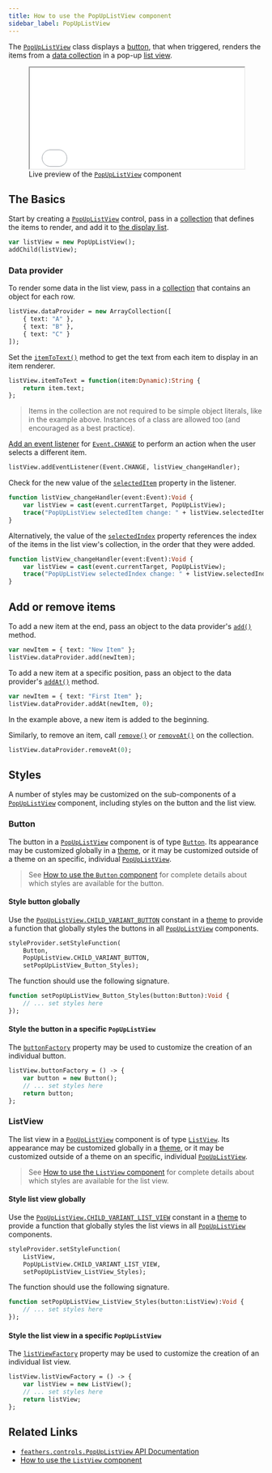 ```yaml
---
title: How to use the PopUpListView component
sidebar_label: PopUpListView
---
```


The [`PopUpListView`](https://api.feathersui.com/current/feathers/controls/PopUpListView.html) class displays a [button](./button.md), that when triggered, renders the items from a [data collection](./data-collections.md) in a pop-up [list view](./list-view.md).

<figure>
<iframe src="/learn/haxe-openfl/samples/pop-up-list-view.html" width="100%" height="200"></iframe>
<figcaption>Live preview of the <a href="https://api.feathersui.com/current/feathers/controls/PopUpListView.html"><code>PopUpListView</code></a> component</figcaption>
</figure>

## The Basics

Start by creating a [`PopUpListView`](https://api.feathersui.com/current/feathers/controls/PopUpListView.html) control, pass in a [collection](./data-collections.md) that defines the items to render, and add it to [the display list](https://books.openfl.org/openfl-developers-guide/display-programming/basics-of-display-programming.html).

```haxe
var listView = new PopUpListView();
addChild(listView);
```

### Data provider

To render some data in the list view, pass in a [collection](./data-collections.md) that contains an object for each row.

```haxe
listView.dataProvider = new ArrayCollection([
    { text: "A" },
    { text: "B" },
    { text: "C" }
]);
```

Set the [`itemToText()`](https://api.feathersui.com/current/feathers/controls/PopUpListView.html#itemToText) method to get the text from each item to display in an item renderer.

```haxe
listView.itemToText = function(item:Dynamic):String {
    return item.text;
};
```

> Items in the collection are not required to be simple object literals, like in the example above. Instances of a class are allowed too (and encouraged as a best practice).

[Add an event listener](https://books.openfl.org/openfl-developers-guide/handling-events/basics-of-handling-events.html) for [`Event.CHANGE`](https://api.openfl.org/openfl/events/Event.html#CHANGE) to perform an action when the user selects a different item.

```haxe
listView.addEventListener(Event.CHANGE, listView_changeHandler);
```

Check for the new value of the [`selectedItem`](https://api.feathersui.com/current/feathers/controls/PopUpListView.html#selectedItem) property in the listener.

```haxe
function listView_changeHandler(event:Event):Void {
    var listView = cast(event.currentTarget, PopUpListView);
    trace("PopUpListView selectedItem change: " + listView.selectedItem.text);
}
```

Alternatively, the value of the [`selectedIndex`](https://api.feathersui.com/current/feathers/controls/PopUpListView.html#selectedIndex) property references the index of the items in the list view's collection, in the order that they were added.

```haxe
function listView_changeHandler(event:Event):Void {
    var listView = cast(event.currentTarget, PopUpListView);
    trace("PopUpListView selectedIndex change: " + listView.selectedIndex);
}
```

## Add or remove items

To add a new item at the end, pass an object to the data provider's [`add()`](https://api.feathersui.com/current/feathers/data/IFlatCollection.html#add) method.

```haxe
var newItem = { text: "New Item" };
listView.dataProvider.add(newItem);
```

To add a new item at a specific position, pass an object to the data provider's [`addAt()`](https://api.feathersui.com/current/feathers/data/IFlatCollection.html#addAt) method.

```haxe
var newItem = { text: "First Item" };
listView.dataProvider.addAt(newItem, 0);
```

In the example above, a new item is added to the beginning.

Similarly, to remove an item, call [`remove()`](https://api.feathersui.com/current/feathers/data/IFlatCollection.html#remove) or [`removeAt()`](https://api.feathersui.com/current/feathers/data/IFlatCollection.html#removeAt) on the collection.

```haxe
listView.dataProvider.removeAt(0);
```

## Styles

A number of styles may be customized on the sub-components of a [`PopUpListView`](https://api.feathersui.com/current/feathers/controls/PopUpListView.html) component, including styles on the button and the list view.

### Button

The button in a [`PopUpListView`](https://api.feathersui.com/current/feathers/controls/PopUpListView.html) component is of type [`Button`](./button.md). Its appearance may be customized globally in a [theme](./themes.md), or it may be customized outside of a theme on an specific, individual [`PopUpListView`](https://api.feathersui.com/current/feathers/controls/PopUpListView.html).

> See [How to use the `Button` component](./button.md#styles) for complete details about which styles are available for the button.

#### Style button globally

Use the [`PopUpListView.CHILD_VARIANT_BUTTON`](https://api.feathersui.com/current/feathers/controls/PopUpListView.html#CHILD_VARIANT_BUTTON) constant in a [theme](./themes.md) to provide a function that globally styles the buttons in all [`PopUpListView`](https://api.feathersui.com/current/feathers/controls/PopUpListView.html) components.

```haxe
styleProvider.setStyleFunction(
    Button,
    PopUpListView.CHILD_VARIANT_BUTTON,
    setPopUpListView_Button_Styles);
```

The function should use the following signature.

```haxe
function setPopUpListView_Button_Styles(button:Button):Void {
    // ... set styles here
});
```

#### Style the button in a specific `PopUpListView`

The [`buttonFactory`](https://api.feathersui.com/current/feathers/controls/PopUpListView.html#buttonFactory) property may be used to customize the creation of an individual button.

```haxe
listView.buttonFactory = () -> {
    var button = new Button();
    // ... set styles here
    return button;
};
```

### ListView

The list view in a [`PopUpListView`](https://api.feathersui.com/current/feathers/controls/PopUpListView.html) component is of type [`ListView`](./list-view.md). Its appearance may be customized globally in a [theme](./themes.md), or it may be customized outside of a theme on an specific, individual [`PopUpListView`](https://api.feathersui.com/current/feathers/controls/PopUpListView.html).

> See [How to use the `ListView` component](./list-view.md#styles) for complete details about which styles are available for the list view.

#### Style list view globally

Use the [`PopUpListView.CHILD_VARIANT_LIST_VIEW`](https://api.feathersui.com/current/feathers/controls/PopUpListView.html#CHILD_VARIANT_LIST_VIEW) constant in a [theme](./themes.md) to provide a function that globally styles the list views in all [`PopUpListView`](https://api.feathersui.com/current/feathers/controls/PopUpListView.html) components.

```haxe
styleProvider.setStyleFunction(
    ListView,
    PopUpListView.CHILD_VARIANT_LIST_VIEW,
    setPopUpListView_ListView_Styles);
```

The function should use the following signature.

```haxe
function setPopUpListView_ListView_Styles(button:ListView):Void {
    // ... set styles here
});
```

#### Style the list view in a specific `PopUpListView`

The [`listViewFactory`](https://api.feathersui.com/current/feathers/controls/PopUpListView.html#listViewFactory) property may be used to customize the creation of an individual list view.

```haxe
listView.listViewFactory = () -> {
    var listView = new ListView();
    // ... set styles here
    return listView;
};
```

## Related Links

- [`feathers.controls.PopUpListView` API Documentation](https://api.feathersui.com/current/feathers/controls/PopUpListView.html)
- [How to use the `ListView` component](./list-view.md)
